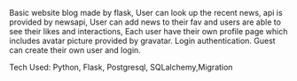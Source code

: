 Basic website blog made by flask,
User can look up the recent news, api is provided by newsapi,
User can add news to their fav and users are able to see their likes and interactions,
Each user have their own profile page which includes avatar picture provided by gravatar.
Login authentication.
Guest can create their own user and login.

Tech Used:
Python,
Flask,
Postgresql,
SQLalchemy,Migration
